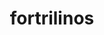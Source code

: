 ---
title: "fortrilinos"
layout: cache
categories: [package, develop]
meta: {"compilers": ["gcc@=10.3.0", "gcc@=11.4.0", "gcc@=9.4.0", "oneapi@=2024.2.1"], "num_specs": 20, "num_specs_by_stack": {"e4s": 4, "e4s-cray-sles": 2, "e4s-neoverse-v2": 5, "e4s-neoverse_v1": 3, "e4s-oneapi": 5, "e4s-power": 1, "root": 20}, "oss": ["sle_hpc15", "ubuntu20.04", "ubuntu22.04"], "platforms": ["linux"], "stacks": ["e4s", "e4s-cray-sles", "e4s-neoverse-v2", "e4s-neoverse_v1", "e4s-oneapi", "e4s-power", "root"], "targets": ["neoverse_v1", "neoverse_v2", "ppc64le", "x86_64_v3", "x86_64_v4"], "versions": ["2.3.0"]}
spec_details: [{"compiler": "gcc@=10.3.0", "hash": "337kexipkqacytkpn6ab3sssoprwl5k7", "os": "sle_hpc15", "platform": "linux", "size": "-", "stacks": ["e4s-cray-sles", "root"], "target": "x86_64_v4", "variants": ["build_system=cmake", "build_type=Release", "generator=make", "~hl", "~ipo", "+shared"], "versions": ["2.3.0"]}, {"compiler": "gcc@=10.3.0", "hash": "4sxflxw5gyjzwskamna3qmp2xscftuko", "os": "sle_hpc15", "platform": "linux", "size": "-", "stacks": ["e4s-cray-sles", "root"], "target": "x86_64_v4", "variants": ["build_system=cmake", "build_type=Release", "generator=make", "~hl", "~ipo", "+shared"], "versions": ["2.3.0"]}, {"compiler": "gcc@=11.4.0", "hash": "5co7b2y72i7aomghfbsyk6w534pg2eti", "os": "ubuntu22.04", "platform": "linux", "size": "-", "stacks": ["e4s-neoverse-v2", "root"], "target": "neoverse_v2", "variants": ["build_system=cmake", "build_type=Release", "generator=make", "+hl", "~ipo", "+shared"], "versions": ["2.3.0"]}, {"compiler": "gcc@=11.4.0", "hash": "5ro7wh5ms43afx3bj6jqfp4z45rqyvfg", "os": "ubuntu22.04", "platform": "linux", "size": "-", "stacks": ["e4s", "root"], "target": "x86_64_v3", "variants": ["build_system=cmake", "build_type=Release", "generator=make", "+hl", "~ipo", "+shared"], "versions": ["2.3.0"]}, {"compiler": "gcc@=11.4.0", "hash": "62eepydjn5anwsnhhmqwgo26adivwtfz", "os": "ubuntu22.04", "platform": "linux", "size": "-", "stacks": ["e4s-neoverse-v2", "root"], "target": "neoverse_v2", "variants": ["build_system=cmake", "build_type=Release", "generator=make", "+hl", "~ipo", "+shared"], "versions": ["2.3.0"]}, {"compiler": "oneapi@=2024.2.1", "hash": "6lllxlxxx2c5n62ydvwgno2rqihtzhka", "os": "ubuntu22.04", "platform": "linux", "size": "-", "stacks": ["e4s-oneapi", "root"], "target": "x86_64_v3", "variants": ["build_system=cmake", "build_type=Release", "generator=make", "+hl", "~ipo", "+shared"], "versions": ["2.3.0"]}, {"compiler": "gcc@=11.4.0", "hash": "6r2xt2qedprhknm4bupla6phbwy64x54", "os": "ubuntu22.04", "platform": "linux", "size": "-", "stacks": ["e4s", "root"], "target": "x86_64_v3", "variants": ["build_system=cmake", "build_type=Release", "generator=make", "+hl", "~ipo", "+shared"], "versions": ["2.3.0"]}, {"compiler": "oneapi@=2024.2.1", "hash": "bingzdvqlwwxu6zolrwoazrjs6spmnqy", "os": "ubuntu22.04", "platform": "linux", "size": "-", "stacks": ["e4s-oneapi", "root"], "target": "x86_64_v3", "variants": ["build_system=cmake", "build_type=Release", "generator=make", "+hl", "~ipo", "+shared"], "versions": ["2.3.0"]}, {"compiler": "gcc@=11.4.0", "hash": "ejt27twf7d5rqeazd4wekmn6fj36pdqg", "os": "ubuntu22.04", "platform": "linux", "size": "-", "stacks": ["e4s", "root"], "target": "x86_64_v3", "variants": ["build_system=cmake", "build_type=Release", "generator=make", "+hl", "~ipo", "+shared"], "versions": ["2.3.0"]}, {"compiler": "gcc@=9.4.0", "hash": "ewno2j6umydk7r722ystihv4oj7yy4jo", "os": "ubuntu20.04", "platform": "linux", "size": "-", "stacks": ["e4s-power", "root"], "target": "ppc64le", "variants": ["build_system=cmake", "build_type=Release", "generator=make", "+hl", "~ipo", "+shared"], "versions": ["2.3.0"]}, {"compiler": "gcc@=11.4.0", "hash": "gdrzhg35inbti2v77gc3vvtwlp7xovbf", "os": "ubuntu22.04", "platform": "linux", "size": "-", "stacks": ["e4s-neoverse-v2", "root"], "target": "neoverse_v2", "variants": ["build_system=cmake", "build_type=Release", "generator=make", "+hl", "~ipo", "+shared"], "versions": ["2.3.0"]}, {"compiler": "oneapi@=2024.2.1", "hash": "hp23bx3jopaejru55t37fmugwz4rjbec", "os": "ubuntu22.04", "platform": "linux", "size": "-", "stacks": ["e4s-oneapi", "root"], "target": "x86_64_v3", "variants": ["build_system=cmake", "build_type=Release", "generator=make", "+hl", "~ipo", "+shared"], "versions": ["2.3.0"]}, {"compiler": "gcc@=11.4.0", "hash": "hwvoixtkyth7easpju5sdgl7q7yel226", "os": "ubuntu22.04", "platform": "linux", "size": "-", "stacks": ["e4s-neoverse_v1", "root"], "target": "neoverse_v1", "variants": ["build_system=cmake", "build_type=Release", "generator=make", "+hl", "~ipo", "+shared"], "versions": ["2.3.0"]}, {"compiler": "gcc@=11.4.0", "hash": "iob3hul5nfqobepy47qmog6du3jsxisc", "os": "ubuntu22.04", "platform": "linux", "size": "-", "stacks": ["e4s-neoverse_v1", "root"], "target": "neoverse_v1", "variants": ["build_system=cmake", "build_type=Release", "generator=make", "+hl", "~ipo", "+shared"], "versions": ["2.3.0"]}, {"compiler": "oneapi@=2024.2.1", "hash": "jb4bddczy67egoejvdwe3humr4y4glh5", "os": "ubuntu22.04", "platform": "linux", "size": "-", "stacks": ["e4s-oneapi", "root"], "target": "x86_64_v3", "variants": ["build_system=cmake", "build_type=Release", "generator=make", "+hl", "~ipo", "+shared"], "versions": ["2.3.0"]}, {"compiler": "gcc@=11.4.0", "hash": "la74yuom4sf6t63iqpafa7kla6khf4l2", "os": "ubuntu22.04", "platform": "linux", "size": "-", "stacks": ["e4s-neoverse_v1", "root"], "target": "neoverse_v1", "variants": ["build_system=cmake", "build_type=Release", "generator=make", "+hl", "~ipo", "+shared"], "versions": ["2.3.0"]}, {"compiler": "gcc@=11.4.0", "hash": "memdjql4v2eqjhrkk2lfp5l4ioz72bva", "os": "ubuntu22.04", "platform": "linux", "size": "-", "stacks": ["e4s-neoverse-v2", "root"], "target": "neoverse_v2", "variants": ["build_system=cmake", "build_type=Release", "generator=make", "+hl", "~ipo", "+shared"], "versions": ["2.3.0"]}, {"compiler": "gcc@=11.4.0", "hash": "n673nymwvptpotgxtdwyfk5bnu4h62gk", "os": "ubuntu22.04", "platform": "linux", "size": "-", "stacks": ["e4s", "root"], "target": "x86_64_v3", "variants": ["build_system=cmake", "build_type=Release", "generator=make", "+hl", "~ipo", "+shared"], "versions": ["2.3.0"]}, {"compiler": "oneapi@=2024.2.1", "hash": "xdh66llwrwrcgybt2ykvazh6nkzlmfit", "os": "ubuntu22.04", "platform": "linux", "size": "-", "stacks": ["e4s-oneapi", "root"], "target": "x86_64_v3", "variants": ["build_system=cmake", "build_type=Release", "generator=make", "+hl", "~ipo", "+shared"], "versions": ["2.3.0"]}, {"compiler": "gcc@=11.4.0", "hash": "yqawcmvutmludlkxih36dxoiasdvnjbj", "os": "ubuntu22.04", "platform": "linux", "size": "-", "stacks": ["e4s-neoverse-v2", "root"], "target": "neoverse_v2", "variants": ["build_system=cmake", "build_type=Release", "generator=make", "+hl", "~ipo", "+shared"], "versions": ["2.3.0"]}]
---